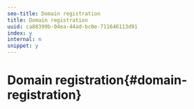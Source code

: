```yaml
---
seo-title: Domain registration
title: Domain registration
uuid: ca88399b-04ea-44ad-bc0e-711646113d91
index: y
internal: n
snippet: y
---
```


# Domain registration{#domain-registration}

